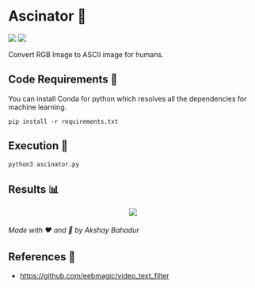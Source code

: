 # Ascinator 📇

[![](https://img.shields.io/github/license/sourcerer-io/hall-of-fame.svg?colorB=ff0000)](https://github.com/akshaybahadur21/Alphabet-Recognition-EMNIST/blob/master/LICENSE.txt)  [![](https://img.shields.io/badge/Akshay-Bahadur-brightgreen.svg?colorB=ff0000)](https://akshaybahadur.com)

Convert RGB Image to ASCII image for humans.

## Code Requirements 🦄
You can install Conda for python which resolves all the dependencies for machine learning.

`pip install -r requirements.txt`

## Execution 🐉

```
python3 ascinator.py
```

## Results 📊
<div align="center">

<p align="center"> <img src="https://github.com/akshaybahadur21/BLOB/blob/master/ascinator.gif"></p>

</div>

###### Made with ❤️ and 🦙 by Akshay Bahadur

## References 🔱

- https://github.com/eebmagic/video_text_filter
